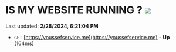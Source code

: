 # IS MY WEBSITE RUNNING ? [![](https://img.shields.io/static/v1?label=Sponsor&message=%E2%9D%A4&logo=GitHub&color=%23fe8e86)](https://github.com/sponsors/<username>)

Last updated: **2/28/2024, 6:21:04 PM**

- `GET` [https://youssefservice.me](https://youssefservice.me) - **Up** (164ms)

